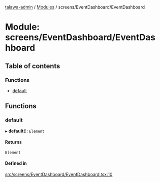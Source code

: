 [talawa-admin](../README.md) / [Modules](../modules.md) / screens/EventDashboard/EventDashboard

# Module: screens/EventDashboard/EventDashboard

## Table of contents

### Functions

- [default](screens_EventDashboard_EventDashboard.md#default)

## Functions

### default

▸ **default**(): `Element`

#### Returns

`Element`

#### Defined in

[src/screens/EventDashboard/EventDashboard.tsx:10](https://github.com/Anvita0305/talawa-admin/blob/9600608/src/screens/EventDashboard/EventDashboard.tsx#L10)
